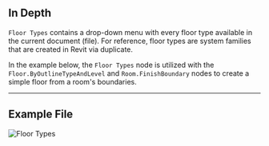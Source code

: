 ## In Depth
`Floor Types` contains a drop-down menu with every floor type available in the current document (file). For reference, floor types are system families that are created in Revit via duplicate.

In the example below, the `Floor Types` node is utilized with the `Floor.ByOutlineTypeAndLevel` and `Room.FinishBoundary` nodes to create a simple floor from a room's boundaries.
___
## Example File

![Floor Types](./DSRevitNodesUI.FloorTypes_img.jpg)